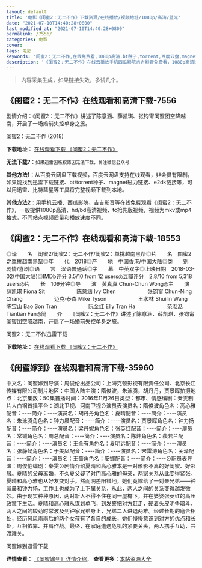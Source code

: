 ```yaml
---
layout: default
title: '电影《闺蜜2：无二不作》下载资源/在线播放/视频地址/1080p/高清/蓝光'
date: "2021-07-10T14:40:28+0800"
last_modified_at: "2021-07-10T14:40:28+0800"
permalink: /7556/
categories: 电影
cover:
tags: 电影
keywords: '闺蜜2：无二不作,在线免费看,1080p高清,bt种子,torrent,百度云盘,magnet,磁力链,迅雷下载资源'
description: '《闺蜜2：无二不作》在线云播放手机西瓜影院吉吉影音免费看，1080p高清bd/hd未删减完整版和tc抢先枪版，mkv/mp4格式，附带bt/torrent种子、magnet/磁力链、百度云盘、网盘资源迅雷下载链接'
---
```


>内容采集生成，如果链接失效，多试几个。


## 《闺蜜2：无二不作》在线观看和高清下载-7556

剧情介绍：《闺蜜2：无二不作》讲述了陈意涵、薛凯琪、张钧甯闺蜜团空降越南，开启了一场婚前失控单身之旅。


闺蜜2：无二不作 (2018)

**下载地址**： [在线观看下载 《闺蜜2：无二不作》](https://www.btbtdy.me/btdy/dy12525.html) 


**无法下载?**：`如果迅雷因版权原因无法下载，关注微信公众号 `

**其他方法1**：从百度云网盘下载视频，百度云网盘支持在线观看，非会员有限制，如果能找到迅雷下载链接、bt/torrent种子、magnet磁力链接、e2dk链接等，可以用迅雷、比特彗星等工具将完整视频下载到本地。

**其他方法2**：用手机云播、西瓜影院、吉吉影音等在线免费观看《闺蜜2：无二不作》，一般提供1080p高清、hd/bd高清视频、tc抢先版视频，视频为mkv或mp4格式，不同站点视频质量和播放速度不同。


## 《闺蜜2：无二不作》在线观看和高清下载-18553

◎译　　名　闺蜜2/闺蜜2：无二不作/闺蜜2：单挑越南黑帮◎片　　名　閨蜜2之單挑越南黑幫◎年　　代　2018◎产　　地　中国香港/中国大陆◎类　　别　剧情/喜剧◎语　　言　汉语普通话◎字　　幕　中英双字◎上映日期　2018-03-02(中国大陆)◎IMDb评分 3.5/10 from 12 users◎豆瓣评分　2.8/10 from 5,318 users◎片　　长　109分钟◎导　　演　黄真真 Chun-Chun Wong◎主　　演　薛凯琪 Fiona Sit　　　　　　陈意涵 Ivy Chen　　　　　　张钧甯 Chun-Ning Chang　　　　　　迈克·泰森 Mike Tyson　　　　　　王水林 Shuilin Wang　　　　　　陈宝山 Bao Son Tran　　　　　　阮金红 Elly Tran Ha　　　　　　范湉湉 Tiantian Fan◎简　　介　　《闺蜜2：无二不作》讲述了陈意涵、薛凯琪、张钧甯闺蜜团空降越南，开启了一场婚前失控单身之旅。


闺蜜2：无二不作迅雷下载

**下载地址**： [在线观看下载 《闺蜜2：无二不作》](https://www.993dy.com//vod-detail-id-29675.html) 


## 《闺蜜嫁到》在线观看和高清下载-35960

中文名：闺蜜嫁到导演：周俊伦出品公司：上海克顿影视有限责任公司、北京长江传媒有限公司制片地区：中国大陆主演：隋俊波，朱泳腾，胡丹丹，贾景晖拍摄地点：北京集数：50集首播时间：2016年11月26日类型：都市、情感编剧：秦雯制片人白钢首播平台：湖北卫视、河南卫视⊙演员表演员名：隋俊波角色名：高心雅配音：----简介：----演员名：胡丹丹角色名：夏晴配音：----简介：----演员名：朱泳腾角色名：钟力晨配音：----简介：----演员名：贾景晖角色名：钟力扬配音：----简介：----演员名：梁丹妮角色名：张英红配音：----简介：----演员名：常铖角色名：周总配音：----简介：----演员名：陈炜角色名：裴若兰配音：----简介：----演员名：王全有角色名：夏明远配音：----简介：----演员名：张静懿角色名：于美凤配音：----简介：----演员名：宋雷涛角色名：关泽配音：----简介：----演员名：王蔷角色名：安娜配音：----简介：----⊙职员表导演：周俊伦编剧：秦雯⊙剧情介绍夏晴和高心雅本是一对形影不离的好闺蜜、好邻居。夏晴的父母离婚，不久夏父娶了对门高心雅的母亲，两家关系从此变得紧张。夏晴和高心雅也从好友变对手。然而阴差阳错地，她们竟嫁给了一对亲兄弟——钟家晨和钟力扬，工作上也成为了上下属关系，从此，两人之间的关系变得越发微妙。由于现实种种原因，两对新人不得不住在同一屋檐下，并在婆婆张英红的高压政策下生活。夏晴和高心雅从谋划单飞，到发誓把对方赶走，硬着头皮明争暗斗，两人之间的较劲时常波及到钟家兄弟身上，兄弟二人进退两难。经过长期的磨合相处，经历风风雨雨后的两个女孩有了各自的成长，她们慢慢意识到对方的优点和长处，互相依靠、并肩作战。最终，在家庭遭遇危机的紧要关头，两人携手互助，共渡难关。


闺蜜嫁到迅雷下载

**详情查看**： [《闺蜜嫁到》详情介绍](/movie/35960/)， **查看更多**：[本站资源大全](/movie/t/all/)

